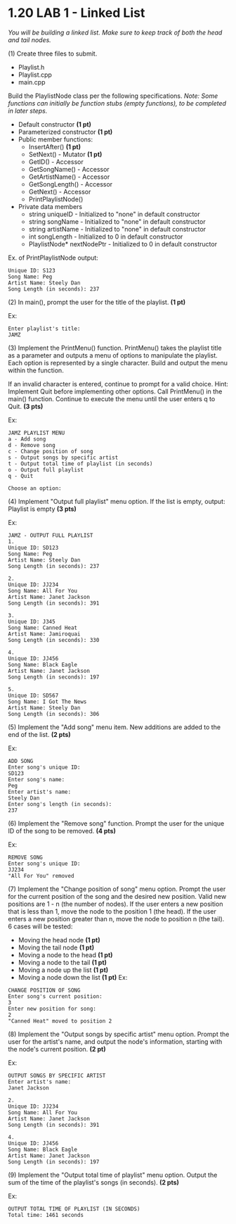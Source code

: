 # 1.20 LAB 1 - Linked List
*You will be building a linked list. Make sure to keep track of both the head and tail nodes.*

(1) Create three files to submit.
- Playlist.h
- Playlist.cpp
- main.cpp

Build the PlaylistNode class per the following specifications. 
*Note: Some functions can initially be function stubs (empty functions), to be completed in later steps.*

- Default constructor **(1 pt)**
- Parameterized constructor **(1 pt)**
- Public member functions:
    - InsertAfter() **(1 pt)**
    - SetNext() - Mutator **(1 pt)**
    - GetID() - Accessor
    - GetSongName() - Accessor
    - GetArtistName() - Accessor
    - GetSongLength() - Accessor
    - GetNext() - Accessor
    - PrintPlaylistNode()
- Private data members
    - string uniqueID - Initialized to "none" in default constructor
    - string songName - Initialized to "none" in default constructor
    - string artistName - Initialized to "none" in default constructor
    - int songLength - Initialized to 0 in default constructor
    - PlaylistNode* nextNodePtr - Initialized to 0 in default constructor

Ex. of PrintPlaylistNode output:
```
Unique ID: S123
Song Name: Peg
Artist Name: Steely Dan
Song Length (in seconds): 237
```

(2) In main(), prompt the user for the title of the playlist. **(1 pt)**

Ex:
```
Enter playlist's title:
JAMZ 
```

(3) Implement the PrintMenu() function. PrintMenu() takes the playlist title as a parameter and outputs a menu of options to manipulate the playlist. Each option is represented by a single character. Build and output the menu within the function.

If an invalid character is entered, continue to prompt for a valid choice. Hint: Implement Quit before implementing other options. Call PrintMenu() in the main() function. Continue to execute the menu until the user enters q to Quit. **(3 pts)**

Ex:
```
JAMZ PLAYLIST MENU
a - Add song
d - Remove song
c - Change position of song
s - Output songs by specific artist
t - Output total time of playlist (in seconds)
o - Output full playlist
q - Quit

Choose an option:
```

(4) Implement "Output full playlist" menu option. If the list is empty, output: Playlist is empty **(3 pts)**

Ex:
```
JAMZ - OUTPUT FULL PLAYLIST
1.
Unique ID: SD123
Song Name: Peg
Artist Name: Steely Dan
Song Length (in seconds): 237

2.
Unique ID: JJ234
Song Name: All For You
Artist Name: Janet Jackson
Song Length (in seconds): 391

3.
Unique ID: J345
Song Name: Canned Heat
Artist Name: Jamiroquai
Song Length (in seconds): 330

4.
Unique ID: JJ456
Song Name: Black Eagle
Artist Name: Janet Jackson
Song Length (in seconds): 197

5. 
Unique ID: SD567
Song Name: I Got The News
Artist Name: Steely Dan
Song Length (in seconds): 306
```

(5) Implement the "Add song" menu item. New additions are added to the end of the list. **(2 pts)**

Ex:
```
ADD SONG
Enter song's unique ID:
SD123
Enter song's name:
Peg
Enter artist's name:
Steely Dan
Enter song's length (in seconds):
237
```

(6) Implement the "Remove song" function. Prompt the user for the unique ID of the song to be removed. **(4 pts)**

Ex:
```
REMOVE SONG
Enter song's unique ID:
JJ234
"All For You" removed
```

(7) Implement the "Change position of song" menu option. Prompt the user for the current position of the song and the desired new position. Valid new positions are 1 - n (the number of nodes). If the user enters a new position that is less than 1, move the node to the position 1 (the head). If the user enters a new position greater than n, move the node to position n (the tail). 6 cases will be tested:

- Moving the head node **(1 pt)**
- Moving the tail node **(1 pt)**
- Moving a node to the head **(1 pt)**
- Moving a node to the tail **(1 pt)**
- Moving a node up the list **(1 pt)**
- Moving a node down the list **(1 pt)**
Ex:
```
CHANGE POSITION OF SONG
Enter song's current position:
3
Enter new position for song:
2
"Canned Heat" moved to position 2
```

(8) Implement the "Output songs by specific artist" menu option. Prompt the user for the artist's name, and output the node's information, starting with the node's current position. **(2 pt)**

Ex:
```
OUTPUT SONGS BY SPECIFIC ARTIST
Enter artist's name:
Janet Jackson

2.
Unique ID: JJ234
Song Name: All For You
Artist Name: Janet Jackson
Song Length (in seconds): 391

4.
Unique ID: JJ456
Song Name: Black Eagle
Artist Name: Janet Jackson
Song Length (in seconds): 197
```

(9) Implement the "Output total time of playlist" menu option. Output the sum of the time of the playlist's songs (in seconds). **(2 pts)**

Ex:
```
OUTPUT TOTAL TIME OF PLAYLIST (IN SECONDS)
Total time: 1461 seconds
```
